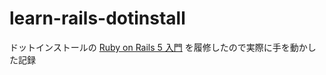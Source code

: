 # learn-rails-dotinstall

ドットインストールの [Ruby on Rails 5 入門](https://dotinstall.com/lessons/basic_rails_v3) を履修したので実際に手を動かした記録
